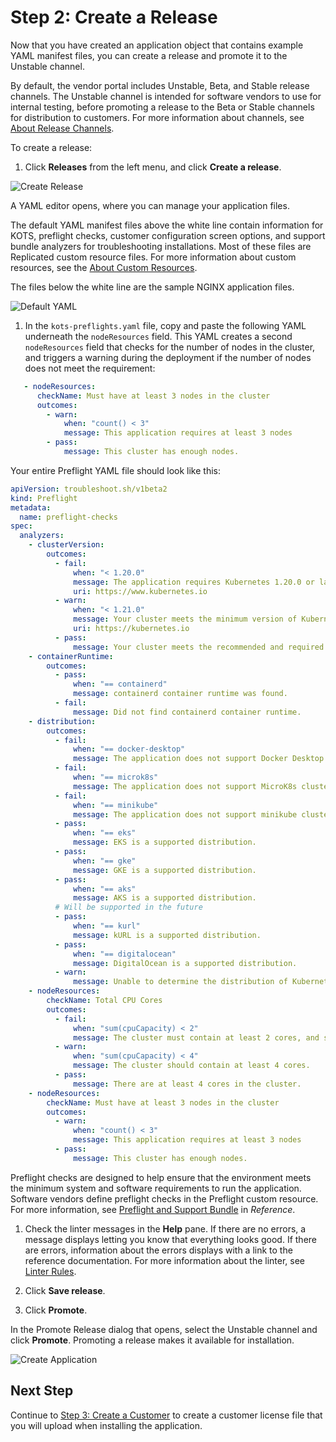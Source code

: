 # Step 2: Create a Release

Now that you have created an application object that contains example YAML manifest files, you can create a release and promote it to the Unstable channel.

By default, the vendor portal includes Unstable, Beta, and Stable release channels. The Unstable channel is intended for software vendors to use for internal testing, before promoting a release to the Beta or Stable channels for distribution to customers. For more information about channels, see [About Release Channels](releases-about-channels).

To create a release:

1. Click **Releases** from the left menu, and click **Create a release**.

  ![Create Release](/images/guides/kots/create-release.png)

  A YAML editor opens, where you can manage your application files.

  The default YAML manifest files above the white line contain information for KOTS, preflight checks, customer configuration screen options, and support bundle analyzers for troubleshooting installations. Most of these files are Replicated custom resource files. For more information about custom resources, see the [About Custom Resources](/reference/custom-resource-about).

  The files below the white line are the sample NGINX application files.

  ![Default YAML](/images/guides/kots/default-yaml.png)

1. In the `kots-preflights.yaml` file, copy and paste the following YAML underneath the `nodeResources` field. This YAML creates a second `nodeResources` field that checks for the number of nodes in the cluster, and triggers a warning during the deployment if the number of nodes does not meet the requirement:

  ```yaml
     - nodeResources:
        checkName: Must have at least 3 nodes in the cluster
        outcomes:
          - warn:
              when: "count() < 3"
              message: This application requires at least 3 nodes
          - pass:
              message: This cluster has enough nodes.
  ```

  Your entire Preflight YAML file should look like this:

  ```yaml
  apiVersion: troubleshoot.sh/v1beta2
  kind: Preflight
  metadata:
    name: preflight-checks
  spec:
    analyzers:
      - clusterVersion:
          outcomes:
            - fail:
                when: "< 1.20.0"
                message: The application requires Kubernetes 1.20.0 or later, and recommends 1.21.0 or later.
                uri: https://www.kubernetes.io
            - warn:
                when: "< 1.21.0"
                message: Your cluster meets the minimum version of Kubernetes, but we recommend you update to 1.21.0 or later.
                uri: https://kubernetes.io
            - pass:
                message: Your cluster meets the recommended and required versions of Kubernetes.
      - containerRuntime:
          outcomes:
            - pass:
                when: "== containerd"
                message: containerd container runtime was found.
            - fail:
                message: Did not find containerd container runtime.
      - distribution:
          outcomes:
            - fail:
                when: "== docker-desktop"
                message: The application does not support Docker Desktop clusters.
            - fail:
                when: "== microk8s"
                message: The application does not support MicroK8s clusters.
            - fail:
                when: "== minikube"
                message: The application does not support minikube clusters.
            - pass:
                when: "== eks"
                message: EKS is a supported distribution.
            - pass:
                when: "== gke"
                message: GKE is a supported distribution.
            - pass:
                when: "== aks"
                message: AKS is a supported distribution.
            # Will be supported in the future
            - pass:
                when: "== kurl"
                message: kURL is a supported distribution.
            - pass:
                when: "== digitalocean"
                message: DigitalOcean is a supported distribution.
            - warn:
                message: Unable to determine the distribution of Kubernetes.
      - nodeResources:
          checkName: Total CPU Cores
          outcomes:
            - fail:
                when: "sum(cpuCapacity) < 2"
                message: The cluster must contain at least 2 cores, and should contain at least 4 cores.
            - warn:
                when: "sum(cpuCapacity) < 4"
                message: The cluster should contain at least 4 cores.
            - pass:
                message: There are at least 4 cores in the cluster.
      - nodeResources:
          checkName: Must have at least 3 nodes in the cluster
          outcomes:
            - warn:
                when: "count() < 3"
                message: This application requires at least 3 nodes
            - pass:
                message: This cluster has enough nodes.
  ```

  Preflight checks are designed to help ensure that the environment meets the minimum system and software requirements to run the application. Software vendors define preflight checks in the Preflight custom resource. For more information, see [Preflight and Support Bundle](/reference/custom-resource-preflight) in _Reference_.

1. Check the linter messages in the **Help** pane. If there are no errors, a message displays letting you know that everything looks good. If there are errors, information about the errors displays with a link to the reference documentation. For more information about the linter, see [Linter Rules](/reference/linter).

1. Click **Save release**.

1. Click **Promote**.

  In the Promote Release dialog that opens, select the Unstable channel and click **Promote**. Promoting a release makes it available for installation.

  ![Create Application](/images/guides/kots/promote-release.png)

## Next Step

Continue to [Step 3: Create a Customer](tutorial-ui-create-customer) to create a customer license file that you will upload when installing the application.
